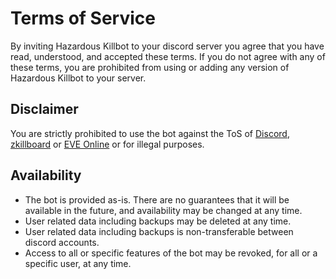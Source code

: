 Terms of Service
===

By inviting Hazardous Killbot to your discord server you agree that you have read, understood, and accepted these terms. If you do not agree with any of these terms, you are prohibited from using or adding any version of Hazardous Killbot to your server.

Disclaimer
---

You are strictly prohibited to use the bot against the ToS of [Discord](https://discord.com/terms), [zkillboard](https://zkillboard.com/information/legal/) or [EVE Online](https://community.eveonline.com/support/policies/terms-of-service-en/) or for illegal purposes.

Availability
---

- The bot is provided as-is. There are no guarantees that it will be available in the future, and availability may be changed at any time.
- User related data including backups may be deleted at any time.
- User related data including backups is non-transferable between discord accounts.
- Access to all or specific features of the bot may be revoked, for all or a specific user, at any time.